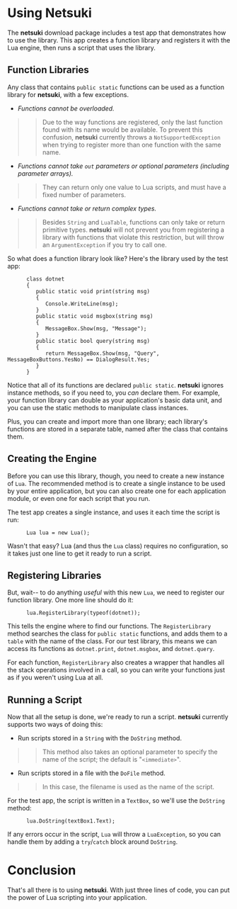 # Using Netsuki #

The **netsuki** download package includes a test app that demonstrates how to use the library. This app creates a function library and registers it with the Lua engine, then runs a script that uses the library.

## Function Libraries ##
Any class that contains `public static` functions can be used as a function library for **netsuki**, with a few exceptions.
  * _Functions cannot be overloaded._
> > Due to the way functions are registered, only the last function found with its name would be available. To prevent this confusion, **netsuki** currently throws a `NotSupportedException` when trying to register more than one function with the same name.
  * _Functions cannot take `out` parameters or optional parameters (including parameter arrays)._
> > They can return only one value to Lua scripts, and must have a fixed number of parameters.
  * _Functions cannot take or return complex types._
> > Besides `String` and `LuaTable`, functions can only take or return primitive types. **netsuki** will not prevent you from registering a library with functions that violate this restriction, but will throw an `ArgumentException` if you try to call one.

So what does a function library look like?  Here's the library used by the test app:
```
      class dotnet
      {
         public static void print(string msg)
         {
            Console.WriteLine(msg);
         }
         public static void msgbox(string msg)
         {
            MessageBox.Show(msg, "Message");
         }
         public static bool query(string msg)
         {
            return MessageBox.Show(msg, "Query", MessageBoxButtons.YesNo) == DialogResult.Yes;
         }
      }
```

Notice that all of its functions are declared `public static`. **netsuki** ignores instance methods, so if you need to, you _can_ declare them. For example, your function library can double as your application's basic data unit, and you can use the static methods to manipulate class instances.

Plus, you can create and import more than one library; each library's functions are stored in a separate table, named after the class that contains them.

## Creating the Engine ##

Before you can use this library, though, you need to create a new instance of `Lua`.  The recommended method is to create a single instance to be used by your entire application, but you can also create one for each application module, or even one for each script that you run.

The test app creates a single instance, and uses it each time the script is run:
```
      Lua lua = new Lua();
```

Wasn't that easy? Lua (and thus the `Lua` class) requires no configuration, so it takes just one line to get it ready to run a script.

## Registering Libraries ##

But, wait-- to do anything _useful_ with this new `Lua`, we need to register our function library.  One more line should do it:
```
      lua.RegisterLibrary(typeof(dotnet));
```

This tells the engine where to find our functions. The `RegisterLibrary` method searches the class for `public static` functions, and adds them to a `table` with the name of the class. For our test library, this means we can access its functions as `dotnet.print`, `dotnet.msgbox`, and `dotnet.query`.

For each function, `RegisterLibrary` also creates a wrapper that handles all the stack operations involved in a call, so you can write your functions just as if you weren't using Lua at all.

## Running a Script ##
Now that all the setup is done, we're ready to run a script. **netsuki** currently supports two ways of doing this:
  * Run scripts stored in a `String` with the `DoString` method.
> > This method also takes an optional parameter to specify the name of the script; the default is "`<immediate>`".
  * Run scripts stored in a file with the `DoFile` method.
> > In this case, the filename is used as the name of the script.

For the test app, the script is written in a `TextBox`, so we'll use the `DoString` method:
```
      lua.DoString(textBox1.Text);
```

If any errors occur in the script, `Lua` will throw a `LuaException`, so you can handle them by adding a `try`/`catch` block around `DoString`.

# Conclusion #
That's all there is to using **netsuki**. With just three lines of code, you can put the power of Lua scripting into your application.